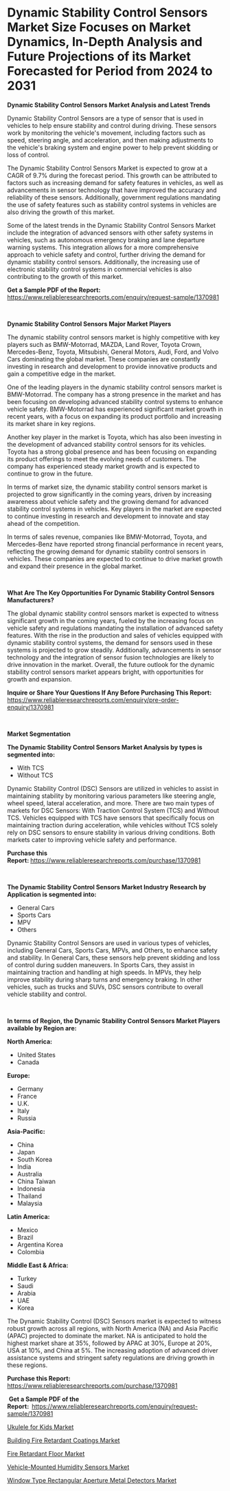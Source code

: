 <p><h1>Dynamic Stability Control Sensors Market Size Focuses on Market Dynamics, In-Depth Analysis and Future Projections of its Market Forecasted for Period from 2024 to 2031</h1></p><p><strong>Dynamic Stability Control Sensors Market Analysis and Latest Trends</strong></p>
<p><p>Dynamic Stability Control Sensors are a type of sensor that is used in vehicles to help ensure stability and control during driving. These sensors work by monitoring the vehicle's movement, including factors such as speed, steering angle, and acceleration, and then making adjustments to the vehicle's braking system and engine power to help prevent skidding or loss of control.</p><p>The Dynamic Stability Control Sensors Market is expected to grow at a CAGR of 9.7% during the forecast period. This growth can be attributed to factors such as increasing demand for safety features in vehicles, as well as advancements in sensor technology that have improved the accuracy and reliability of these sensors. Additionally, government regulations mandating the use of safety features such as stability control systems in vehicles are also driving the growth of this market.</p><p>Some of the latest trends in the Dynamic Stability Control Sensors Market include the integration of advanced sensors with other safety systems in vehicles, such as autonomous emergency braking and lane departure warning systems. This integration allows for a more comprehensive approach to vehicle safety and control, further driving the demand for dynamic stability control sensors. Additionally, the increasing use of electronic stability control systems in commercial vehicles is also contributing to the growth of this market.</p></p>
<p><strong>Get a Sample PDF of the Report:&nbsp;</strong> <a href="https://www.reliableresearchreports.com/enquiry/request-sample/1370981">https://www.reliableresearchreports.com/enquiry/request-sample/1370981</a></p>
<p>&nbsp;</p>
<p><strong>Dynamic Stability Control Sensors Major Market Players</strong></p>
<p><p>The dynamic stability control sensors market is highly competitive with key players such as BMW-Motorrad, MAZDA, Land Rover, Toyota Crown, Mercedes-Benz, Toyota, Mitsubishi, General Motors, Audi, Ford, and Volvo Cars dominating the global market. These companies are constantly investing in research and development to provide innovative products and gain a competitive edge in the market.</p><p>One of the leading players in the dynamic stability control sensors market is BMW-Motorrad. The company has a strong presence in the market and has been focusing on developing advanced stability control systems to enhance vehicle safety. BMW-Motorrad has experienced significant market growth in recent years, with a focus on expanding its product portfolio and increasing its market share in key regions.</p><p>Another key player in the market is Toyota, which has also been investing in the development of advanced stability control sensors for its vehicles. Toyota has a strong global presence and has been focusing on expanding its product offerings to meet the evolving needs of customers. The company has experienced steady market growth and is expected to continue to grow in the future.</p><p>In terms of market size, the dynamic stability control sensors market is projected to grow significantly in the coming years, driven by increasing awareness about vehicle safety and the growing demand for advanced stability control systems in vehicles. Key players in the market are expected to continue investing in research and development to innovate and stay ahead of the competition.</p><p>In terms of sales revenue, companies like BMW-Motorrad, Toyota, and Mercedes-Benz have reported strong financial performance in recent years, reflecting the growing demand for dynamic stability control sensors in vehicles. These companies are expected to continue to drive market growth and expand their presence in the global market.</p></p>
<p>&nbsp;</p>
<p><strong>What Are The Key Opportunities For Dynamic Stability Control Sensors Manufacturers?</strong></p>
<p><p>The global dynamic stability control sensors market is expected to witness significant growth in the coming years, fueled by the increasing focus on vehicle safety and regulations mandating the installation of advanced safety features. With the rise in the production and sales of vehicles equipped with dynamic stability control systems, the demand for sensors used in these systems is projected to grow steadily. Additionally, advancements in sensor technology and the integration of sensor fusion technologies are likely to drive innovation in the market. Overall, the future outlook for the dynamic stability control sensors market appears bright, with opportunities for growth and expansion.</p></p>
<p><strong>Inquire or Share Your Questions If Any Before Purchasing This Report:</strong> <a href="https://www.reliableresearchreports.com/enquiry/pre-order-enquiry/1370981">https://www.reliableresearchreports.com/enquiry/pre-order-enquiry/1370981</a></p>
<p>&nbsp;</p>
<p><strong>Market Segmentation</strong></p>
<p><strong>The Dynamic Stability Control Sensors Market Analysis by types is segmented into:</strong></p>
<p><ul><li>With TCS</li><li>Without TCS</li></ul></p>
<p><p>Dynamic Stability Control (DSC) Sensors are utilized in vehicles to assist in maintaining stability by monitoring various parameters like steering angle, wheel speed, lateral acceleration, and more. There are two main types of markets for DSC Sensors: With Traction Control System (TCS) and Without TCS. Vehicles equipped with TCS have sensors that specifically focus on maintaining traction during acceleration, while vehicles without TCS solely rely on DSC sensors to ensure stability in various driving conditions. Both markets cater to improving vehicle safety and performance.</p></p>
<p><strong>Purchase this Report:&nbsp;</strong><a href="https://www.reliableresearchreports.com/purchase/1370981">https://www.reliableresearchreports.com/purchase/1370981</a></p>
<p>&nbsp;</p>
<p><strong>The Dynamic Stability Control Sensors Market Industry Research by Application is segmented into:</strong></p>
<p><ul><li>General Cars</li><li>Sports Cars</li><li>MPV</li><li>Others</li></ul></p>
<p><p>Dynamic Stability Control Sensors are used in various types of vehicles, including General Cars, Sports Cars, MPVs, and Others, to enhance safety and stability. In General Cars, these sensors help prevent skidding and loss of control during sudden maneuvers. In Sports Cars, they assist in maintaining traction and handling at high speeds. In MPVs, they help improve stability during sharp turns and emergency braking. In other vehicles, such as trucks and SUVs, DSC sensors contribute to overall vehicle stability and control.</p></p>
<p>&nbsp;</p>
<p><strong>In terms of Region, the Dynamic Stability Control Sensors Market Players available by Region are:</strong></p>
<p>
    <p> <strong> North America: </strong>
        <ul>
            <li>United States</li>
            <li>Canada</li>
        </ul>
        </p> 
    <p> <strong> Europe: </strong>
        <ul>
            <li>Germany</li>
            <li>France</li>
            <li>U.K.</li>
            <li>Italy</li>
            <li>Russia</li>
        </ul>
        </p> 
    <p> <strong> Asia-Pacific: </strong>
        <ul>
            <li>China</li>
            <li>Japan</li>
            <li>South Korea</li>
            <li>India</li>
            <li>Australia</li>
            <li>China Taiwan</li>
            <li>Indonesia</li>
            <li>Thailand</li>
            <li>Malaysia</li>
        </ul>
        </p> 
    <p> <strong> Latin America: </strong>
        <ul>
            <li>Mexico</li>
            <li>Brazil</li>
            <li>Argentina Korea</li>
            <li>Colombia</li>
        </ul>
        </p> 
    <p> <strong> Middle East & Africa: </strong>
        <ul>
            <li>Turkey</li>
            <li>Saudi</li>
            <li>Arabia</li>
            <li>UAE</li>
            <li>Korea</li>
        </ul>
    </p>
    </p>
<p><p>The Dynamic Stability Control (DSC) Sensors market is expected to witness robust growth across all regions, with North America (NA) and Asia Pacific (APAC) projected to dominate the market. NA is anticipated to hold the highest market share at 35%, followed by APAC at 30%, Europe at 20%, USA at 10%, and China at 5%. The increasing adoption of advanced driver assistance systems and stringent safety regulations are driving growth in these regions.</p></p>
<p><strong>Purchase this Report: </strong><a href="https://www.reliableresearchreports.com/purchase/1370981">https://www.reliableresearchreports.com/purchase/1370981</a></p>
<p>&nbsp;<strong>Get a Sample PDF of the Report:&nbsp;&nbsp;</strong><a href="https://www.reliableresearchreports.com/enquiry/request-sample/1370981">https://www.reliableresearchreports.com/enquiry/request-sample/1370981</a></p>
<p><strong></strong></p>
<p><p><a href="https://github.com/ChiragRP21/Market-Research-Report-List-3/blob/main/ukulele-for-kids-market.md">Ukulele for Kids Market</a></p><p><a href="https://issuu.com/reportprime-2/docs/building-fire-retardant-coatings-market-size-2030.">Building Fire Retardant Coatings Market</a></p><p><a href="https://issuu.com/reportprime-2/docs/fire-retardant-floor-market-size-2030.pptx">Fire Retardant Floor Market</a></p><p><a href="https://github.com/antony131rp/Market-Research-Report-List-1/blob/main/vehicle-mounted-humidity-sensors-market.md">Vehicle-Mounted Humidity Sensors Market</a></p><p><a href="https://github.com/maliyahmorrow6654/Market-Research-Report-List-3/blob/main/window-type-rectangular-aperture-metal-detectors-market.md">Window Type Rectangular Aperture Metal Detectors Market</a></p></p>